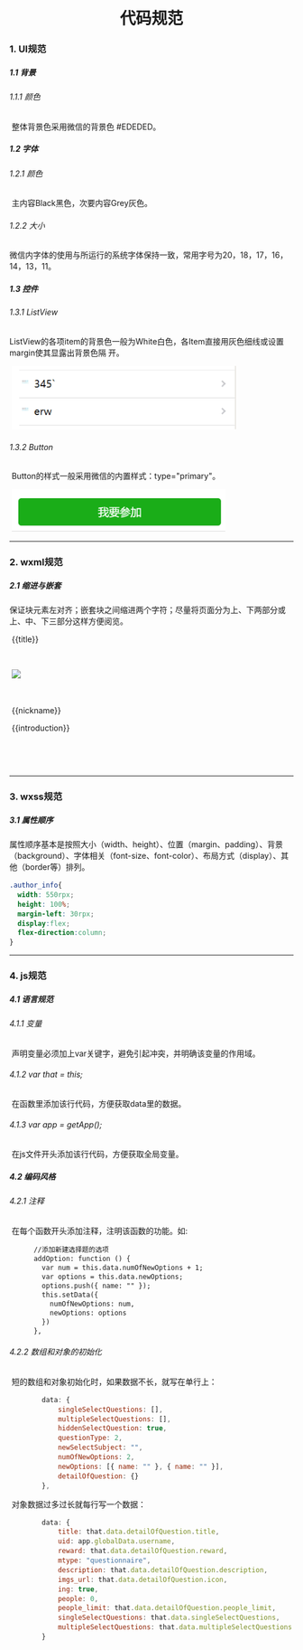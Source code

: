 # <center>代码规范</center>

### 1. UI规范

##### 1.1 背景

###### 	1.1.1 颜色

​		整体背景色采用微信的背景色 #EDEDED。

##### 1.2 字体

###### 	1.2.1 颜色

​		主内容Black黑色，次要内容Grey灰色。

###### 	1.2.2 大小

​		微信内字体的使用与所运行的系统字体保持一致，常用字号为20，18，17，16，14，13，11。

##### 1.3 控件

###### 	1.3.1 ListView

​		ListView的各项item的背景色一般为White白色，各Item直接用灰色细线或设置margin使其显露出背景色隔	开。

​		![](/images/listView.png)

###### 	1.3.2 Button

​		Button的样式一般采用微信的内置样式：type="primary"。

​		![](/images/button.png)

---

### 2. wxml规范

##### 2.1 缩进与嵌套

​	保证块元素左对齐；嵌套块之间缩进两个字符；尽量将页面分为上、下两部分或上、中、下三部分这样方便阅览。

<view class='top'>

​    <text class='title'>{{title}}</text>

​    <view class='author' bindtap='getAuthorInfo'>

​      <image class='img' src='{{img_url}}'></image>

​      <view class='author_info'>

​        <text class='publisher'>{{nickname}}</text>

​        <text class='introduction'>{{introduction}}</text>

​      </view>

​    </view>

  </view>

---

### 3. wxss规范

##### 3.1 属性顺序

​	属性顺序基本是按照大小（width、height）、位置（margin、padding）、背景（background）、字体相关（font-size、font-color）、布局方式（display）、其他（border等）排列。

```css
.author_info{
  width: 550rpx;
  height: 100%;
  margin-left: 30rpx;
  display:flex; 
  flex-direction:column;
}
```

---

### 4. js规范

##### 4.1 语言规范

###### 	4.1.1 变量

​		声明变量必须加上var关键字，避免引起冲突，并明确该变量的作用域。

###### 	4.1.2 var that = this;

​		在函数里添加该行代码，方便获取data里的数据。

###### 	4.1.3 var app = getApp();

​		在js文件开头添加该行代码，方便获取全局变量。

##### 4.2 编码风格

###### 	4.2.1 注释

​		在每个函数开头添加注释，注明该函数的功能。如:

```
      //添加新建选择题的选项
      addOption: function () {
        var num = this.data.numOfNewOptions + 1;
        var options = this.data.newOptions;
        options.push({ name: "" });
        this.setData({
          numOfNewOptions: num,
          newOptions: options
        })
      },
```

###### 	4.2.2 数组和对象的初始化

​		短的数组和对象初始化时，如果数据不长，就写在单行上：

```javascript
		data: {
        	singleSelectQuestions: [],
        	multipleSelectQuestions: [],
        	hiddenSelectQuestion: true,
        	questionType: 2,
        	newSelectSubject: "",
        	numOfNewOptions: 2,
        	newOptions: [{ name: "" }, { name: "" }],
        	detailOfQuestion: {}
        },
```

​		对象数据过多过长就每行写一个数据：

```javascript
		data: {
        	title: that.data.detailOfQuestion.title,
        	uid: app.globalData.username,
        	reward: that.data.detailOfQuestion.reward,
        	mtype: "questionnaire",
        	description: that.data.detailOfQuestion.description,
        	imgs_url: that.data.detailOfQuestion.icon,
        	ing: true,
        	people: 0,
        	people_limit: that.data.detailOfQuestion.people_limit,
        	singleSelectQuestions: that.data.singleSelectQuestions,
        	multipleSelectQuestions: that.data.multipleSelectQuestions
      	}
```